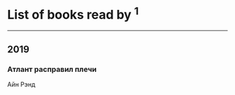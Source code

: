 # List of books read by [](http://vk.com/id135346607)<sup>1</sup>
---

## 2019

### Атлант расправил плечи
Айн Рэнд



